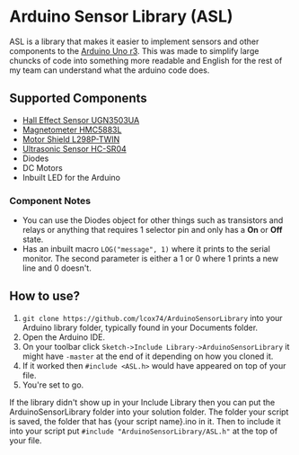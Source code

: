 # Arduino Sensor Library (ASL)
ASL is a library that makes it easier to implement sensors and other components to the [Arduino Uno r3](https://store.arduino.cc/usa/arduino-uno-rev3). This was made to simplify large chuncks of code into something more readable and English for the rest of my team can understand what the arduino code does.

## Supported Components
- [Hall Effect Sensor UGN3503UA](https://www.jaycar.com.au/medias/sys_master/images/9229136101406/ZD1902-dataSheetMain.pdf)
- [Magnetometer HMC5883L](https://cdn-shop.adafruit.com/datasheets/HMC5883L_3-Axis_Digital_Compass_IC.pdf)
- [Motor Shield L298P-TWIN](http://image.dfrobot.com/image/data/DRI0009/L298N%20datasheet.pdf)
- [Ultrasonic Sensor HC-SR04](https://www.electroschematics.com/wp-content/uploads/2013/07/HCSR04-datasheet-version-1.pdf)
- Diodes
- DC Motors
- Inbuilt LED for the Arduino

### Component Notes
- You can use the Diodes object for other things such as transistors and relays or anything that requires 1 selector pin and only has a **On** or **Off** state.
- Has an inbuilt macro `LOG("message", 1)` where it prints to the serial monitor. The second parameter is either a 1 or 0 where 1 prints a new line and 0 doesn't.

## How to use?
1. `git clone https://github.com/lcox74/ArduinoSensorLibrary` into your Arduino library folder, typically found in your Documents folder.
2. Open the Arduino IDE.
3. On your toolbar click `Sketch->Include Library->ArduinoSensorLibrary` it might have `-master` at the end of it depending on how you cloned it.
4. If it worked then `#include <ASL.h>` would have appeared on top of your file.
5. You're set to go.

If the library didn't show up in your Include Library then you can put the ArduinoSensorLibrary folder into your solution folder. The folder your script is saved, the folder that has {your script name}.ino in it. Then to include it into your script put `#include "ArduinoSensorLibrary/ASL.h"` at the top of your file.
